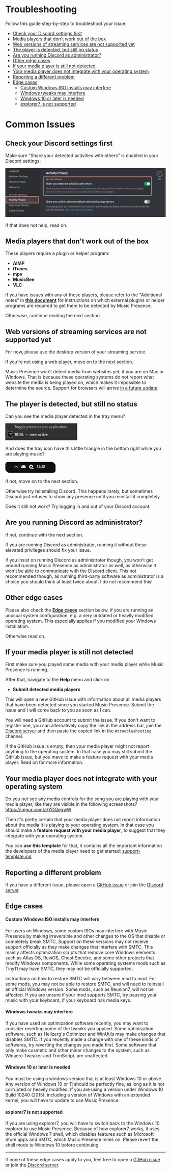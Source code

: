# Troubleshooting

Follow this guide step-by-step to troubleshoot your issue.

* [Check your Discord settings first](#check-your-discord-settings-first)
* [Media players that don't work out of the box](#media-players-that-dont-work-out-of-the-box)
* [Web versions of streaming services are not supported yet](#web-versions-of-streaming-services-are-not-supported-yet)
* [The player is detected, but still no status](#the-player-is-detected-but-still-no-status)
* [Are you running Discord as administrator?](#are-you-running-discord-as-administrator)
* [Other edge cases](#other-edge-cases)
* [If your media player is still not detected](#if-your-media-player-is-still-not-detected)
* [Your media player does not integrate with your operating system](#your-media-player-does-not-integrate-with-your-operating-system)
* [Reporting a different problem](#reporting-a-different-problem)
* [Edge cases](#edge-cases)
    * [Custom Windows ISO installs may interfere](#custom-windows-iso-installs-may-interfere)
    * [Windows tweaks may interfere](#windows-tweaks-may-interfere)
    * [Windows 10 or later is needed](#windows-10-or-later-is-needed)
    * [explorer7 is not supported](#explorer7-is-not-supported)

# Common Issues 

## Check your Discord settings first

Make sure "Share your detected activities with others"
is enabled in your Discord settings:

![Screenshot of the "Activity Privacy" settings](../assets/screenshot-discord-activity-settings.png)

If that does not help, read on.

## Media players that don't work out of the box

These players require a plugin or helper program:

- **AIMP**
- **iTunes**
- **mpv**
- **MusicBee**
- **VLC**

If you have issues with any of these players,
please refer to the "Additional notes" in
[**this document**](https://github.com/ungive/discord-music-presence/blob/master/documentation/supported-media-players.md)
for instructions on which external plugins or helper programs are required
to get them to be detected by Music Presence.

Otherwise, continue reading the next section.

## Web versions of streaming services are not supported yet

For now, please use the desktop version of your streaming service.

If you're not using a web player, move on to the next section.

Music Presence won't detect media from websites yet,
if you are on Mac or Windows.
That is because these operating systems do not report
what website the media is being played on,
which makes it impossible to determine the source.
Support for browsers will arrive
[in a future update](https://github.com/ungive/discord-music-presence/issues/5).

## The player is detected, but still no status

Can you see the media player detected in the tray menu?

![](../assets/screenshot-tray-player-active.png)

And does the tray icon have this little triangle in the bottom right
while you are playing music?

![](../assets/screenshot-tray-icon-playing.png)

If not, move on to the next section.

Otherwise try reinstalling Discord.
This happens rarely, but sometimes
Discord just refuses to show any presence until you reinstall it completely.

Does it still not work? Try logging in and out of your Discord account.

## Are you running Discord as administrator?

If not, continue with the next section.

If you are running Discord as administrator,
running it without these elevated privileges should fix your issue.

If you insist on running Discord as administrator though,
you won't get around running Music Presence as administrator as well,
as otherwise it won't be able to communicate with the Discord client.
This not recommended though, as running third-party software
as administrator is a choice you should think at least twice about.
I do not recommend this!

## Other edge cases

Please also check the [**Edge cases**](#edge-cases) section below,
if you are running an unusual system configuration,
e.g. a very outdated or heavily modified operating system.
This especially applies if you modified your Windows installation.

Otherwise read on.

## If your media player is still not detected

First make sure you played some media with your media player
while Music Presence is running.

After that, navigate to the **Help** menu and click on

- **Submit detected media players**

This will open a new GitHub issue with information about all media players
that have been detected since you started Music Presence.
Submit the issue and I will come back to you as soon as I can.

You will need a GitHub account to submit the issue.
If you don't want to register one,
you can alternatively copy the link in the address bar,
join the [Discord server](https://discord-invite.musicpresence.app)
and then paste the copied link in the `#troubleshooting` channel.

If the GitHub issue is empty,
then your media player might not report anything to the operating system.
In that case you may still submit the GitHub issue,
but you mave to make a feature request with your media player.
Read on for more information.

## Your media player does not integrate with your operating system

Do you not see any media controls for the song you are playing
with your media player, like they are visible in the following screenshots?
https://imgur.com/a/YDQegwW

Then it's pretty certain that your media player does not report information
about the media it is playing to your operating system.
In that case you should make a **feature request with your media player**,
to suggest that they integrate with your operating system.

You can **use this template** for that,
it contains all the important information
the developers of the media player need to get started:
[support-template.md](./support-template.md)

## Reporting a different problem

If you have a different issue, please open a
[GitHub issue](https://github.com/ungive/discord-music-presence/issues/new/choose)
or join the [Discord server](https://discord-invite.musicpresence.app).

## Edge cases

#### Custom Windows ISO installs may interfere

For users on Windows, some custom ISOs may interfere with Music Presence by making irreversible and other changes to the OS that disable or completely break SMTC. Support on these versions may not receive support officially as they make changes that interfere with SMTC. This mainly affects optimization scripts that remove core Windows elements such as Atlas OS, ReviOS, Ghost Spectre, and some other projects that modify Windows components. While some operating systems mods such as Tiny11 may have SMTC, they may not be officially supported.

Instructions on how to restore SMTC will vary between mod to mod. For some mods, you may not be able to restore SMTC, and will need to reinstall an official Windows version. Some mods, such as Reunion7, will not be affected. If you are unsure if your mod supports SMTC, try pausing your music with your keyboard, if your keyboard has media keys.

#### Windows tweaks may interfere

If you have used an optimization software recently, you may want to consider reverting some of the tweaks you applied. Some optimization software, such as Hellzerg's Optimizer and WinUtils may make changes that disables SMTC. If you recently made a change with one of these kinds of softwares, try reverting the changes you made first.
Some software that only make cosmetic and other minor changes to the system, such as Winaero Tweaker and TronScript, are unaffected.

#### Windows 10 or later is needed

You must be using a windows version that is at least Windows 10 or above. Any version of Windows 10 or 11 should be perfectly fine, as long as it is not corrupted or heavily modified. If you are using a version under Windows 10 Build 10240 (2015), including a version of Windows with an extended kernel, you will have to update to use Music Presence.

#### explorer7 is not supported

If you are using explorer7, you will have to switch back to the Windows 10 explorer to use Music Presence. Because of how explorer7 works, it uses the official Windows 7 shell, which disables features such as Microsoft Store apps and SMTC, which Music Presence relies on. Please revert the shell mode to Windows 10 before continuing.

---

If none of these edge cases apply to you,
feel free to open a
[GitHub issue](https://github.com/ungive/discord-music-presence/issues/new/choose)
or join the [Discord server](https://discord-invite.musicpresence.app).
